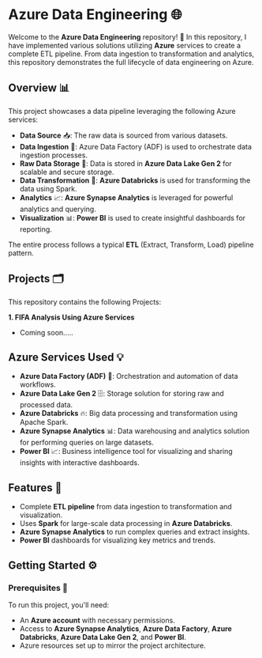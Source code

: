 # Azure Data Engineering 🌐

Welcome to the **Azure Data Engineering** repository! 🚀 In this repository, I have implemented various solutions utilizing **Azure** services to create a complete ETL pipeline. From data ingestion to transformation and analytics, this repository demonstrates the full lifecycle of data engineering on Azure.

## Overview 📊

This project showcases a data pipeline leveraging the following Azure services:

- **Data Source** 📥: The raw data is sourced from various datasets.
- **Data Ingestion** 🔄: Azure Data Factory (ADF) is used to orchestrate data ingestion processes.
- **Raw Data Storage** 💾: Data is stored in **Azure Data Lake Gen 2** for scalable and secure storage.
- **Data Transformation** 🔄: **Azure Databricks** is used for transforming the data using Spark.
- **Analytics** 📈: **Azure Synapse Analytics** is leveraged for powerful analytics and querying.
- **Visualization** 📊: **Power BI** is used to create insightful dashboards for reporting.

The entire process follows a typical **ETL** (Extract, Transform, Load) pipeline pattern.

## Projects 🗂️

This repository contains the following Projects:


**1. FIFA Analysis Using Azure Services**
- Coming soon.....


## Azure Services Used 💡

- **Azure Data Factory (ADF)** 🔄: Orchestration and automation of data workflows.
- **Azure Data Lake Gen 2** 🗄️: Storage solution for storing raw and processed data.
- **Azure Databricks** 🔥: Big data processing and transformation using Apache Spark.
- **Azure Synapse Analytics** 📊: Data warehousing and analytics solution for performing queries on large datasets.
- **Power BI** 📈: Business intelligence tool for visualizing and sharing insights with interactive dashboards.

## Features 🌟

- Complete **ETL pipeline** from data ingestion to transformation and visualization.
- Uses **Spark** for large-scale data processing in **Azure Databricks**.
- **Azure Synapse Analytics** to run complex queries and extract insights.
- **Power BI** dashboards for visualizing key metrics and trends.

## Getting Started ⚙️

### Prerequisites 📝

To run this project, you'll need:

- An **Azure account** with necessary permissions.
- Access to **Azure Synapse Analytics**, **Azure Data Factory**, **Azure Databricks**, **Azure Data Lake Gen 2**, and **Power BI**.
- Azure resources set up to mirror the project architecture.


